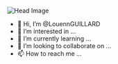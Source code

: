 ![Head Image]([Head_GitHub.png](https://github.com/LouennGUILLARD/Images/blob/main/Head_GitHub.png))
- 👋 Hi, I’m @LouennGUILLARD
- 👀 I’m interested in ...
- 🌱 I’m currently learning ...
- 💞️ I’m looking to collaborate on ...
- 📫 How to reach me ...

<!---
LouennGUILLARD/LouennGUILLARD is a ✨ special ✨ repository because its `README.md` (this file) appears on your GitHub profile.
You can click the Preview link to take a look at your changes.
--->
